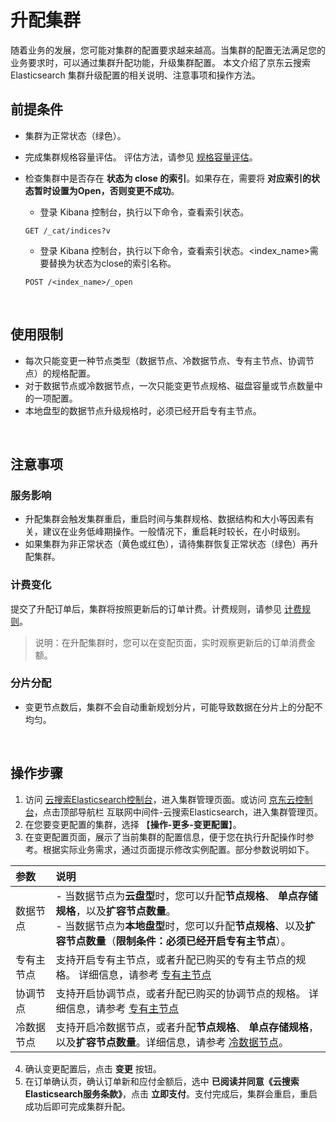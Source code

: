 # 升配集群

随着业务的发展，您可能对集群的配置要求越来越高。当集群的配置无法满足您的业务要求时，可以通过集群升配功能，升级集群配置。
本文介绍了京东云搜索 Elasticsearch 集群升级配置的相关说明、注意事项和操作方法。

## 前提条件
- 集群为正常状态（绿色）。
- 完成集群规格容量评估。 评估方法，请参见 [规格容量评估](../../Best-Practices/Capacity-Assessment.md)。
- 检查集群中是否存在 **状态为 close 的索引**。如果存在，需要将 **对应索引的状态暂时设置为Open，否则变更不成功**。
  - 登录 Kibana 控制台，执行以下命令，查看索引状态。

  ```
  GET /_cat/indices?v
  ```
  
  - 登录 Kibana 控制台，执行以下命令，查看索引状态。<index_name>需要替换为状态为close的索引名称。
  ```
  POST /<index_name>/_open
  ```
  </br>
  
## 使用限制
- 每次只能变更一种节点类型（数据节点、冷数据节点、专有主节点、协调节点）的规格配置。
- 对于数据节点或冷数据节点，一次只能变更节点规格、磁盘容量或节点数量中的一项配置。
- 本地盘型的数据节点升级规格时，必须已经开启专有主节点。

</br>
  
## 注意事项

### 服务影响
- 升配集群会触发集群重启，重启时间与集群规格、数据结构和大小等因素有关，建议在业务低峰期操作。一般情况下，重启耗时较长，在小时级别。
- 如果集群为非正常状态（黄色或红色），请待集群恢复正常状态（绿色）再升配集群。

### 计费变化
提交了升配订单后，集群将按照更新后的订单计费。计费规则，请参见 [计费规则](../../Pricing/Billing-Rules.md)。
> 说明：在升配集群时，您可以在变配页面，实时观察更新后的订单消费金额。

### 分片分配
- 变更节点数后，集群不会自动重新规划分片，可能导致数据在分片上的分配不均匀。

</br>
  
## 操作步骤
1. 访问 [云搜索Elasticsearch控制台](https://es-console.jdcloud.com/clusters)，进入集群管理页面。或访问 [京东云控制台](https://console.jdcloud.com/)，点击顶部导航栏 互联网中间件-云搜索Elasticsearch，进入集群管理页。
2. 在您要变更配置的集群，选择 【**操作-更多-变更配置**】。
3. 在变更配置页面，展示了当前集群的配置信息，便于您在执行升配操作时参考。根据实际业务需求，通过页面提示修改实例配置。部分参数说明如下。</br>

| 参数 | 说明 |
| :-- | :-- |
| 数据节点 | - 当数据节点为**云盘型**时，您可以升配**节点规格**、 **单点存储规格**，以及**扩容节点数量**。</br> - 当数据节点为**本地盘型**时，您可以升配**节点规格**、以及**扩容节点数量**（**限制条件：必须已经开启专有主节点**）。|
| 专有主节点 | 支持开启专有主节点，或者升配已购买的专有主节点的规格。 详细信息，请参考 [专有主节点](../../Operation-Guide/Instance/Nodes/Dedicated-master-node.md)|
| 协调节点 | 支持开启协调节点，或者升配已购买的协调节点的规格。 详细信息，请参考 [专有主节点](../../Operation-Guide/Instance/Nodes/Dedicated-master-node.md)|
| 冷数据节点 | 支持开启冷数据节点，或者升配**节点规格**、 **单点存储规格**，以及**扩容节点数量**。详细信息，请参考 [冷数据节点](../../Operation-Guide/Instance/Nodes/Warm-Node.md)。|

4. 确认变更配置后，点击 **变更** 按钮。
5. 在订单确认页，确认订单新和应付金额后，选中 **已阅读并同意《云搜索Elasticsearch服务条款》**，点击 **立即支付**。支付完成后，集群会重启，重启成功后即可完成集群升配。
